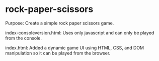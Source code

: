 # rock-paper-scissors

Purpose: Create a simple rock paper scissors game.

index-consoleversion.html: Uses only javascript and can only be played from the console.

index.html: Added a dynamic game UI using HTML, CSS, and DOM manipulation so it can be played from the browser.